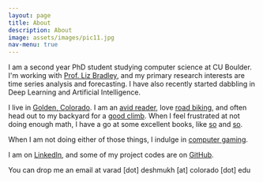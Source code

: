 ```yaml
---
layout: page  
title: About
description: About
image: assets/images/pic11.jpg
nav-menu: true
---
```


I am a second year PhD student studying computer science at CU Boulder. I'm working with <a href="https://www.cs.colorado.edu/~lizb/">Prof. Liz Bradley</a>, and my primary research interests are time series analysis and forecasting. 
I have also recently started dabbling in Deep Learning and Artificial Intelligence. 

I live in <a href="/about/golden.jpeg">Golden, Colorado</a>. I am an <a href="https://www.goodreads.com/user/show/29825333-varad-deshmukh">avid reader</a>, love <a href="/about/flagstaff.jpeg">road biking</a>, and often head out to my backyard for a <a href="/about/southtable.jpeg">good climb</a>. 
When I feel frustrated at not doing enough math, I have a go at some excellent books, like <a href="https://en.wikipedia.org/wiki/Concrete_Mathematics">so</a> and <a href="https://en.wikipedia.org/wiki/The_Art_of_Computer_Programming">so</a>.

When I am not doing either of those things, I indulge in <a href="https://en.wikipedia.org/wiki/Life_Is_Strange">computer gaming</a>.

I am on <a href="https://www.linkedin.com/in/varad-deshmukh-b5367823/">LinkedIn</a>,
    and some of my project codes are on <a href="https://github.com/vrd1243">GitHub</a>. <br>

You can drop me an email at varad [dot] deshmukh [at] colorado [dot] edu

